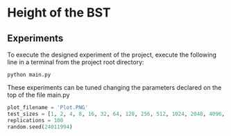 # Height of the BST

## Experiments
To execute the designed experiment of the project, execute the following line in a terminal from the project root directory:
```
python main.py
```
These experiments can be tuned changing the parameters declared on the top of the file main.py

```python
plot_filename = 'Plot.PNG'
test_sizes = [1, 2, 4, 8, 16, 32, 64, 128, 256, 512, 1024, 2048, 4096, 8192, 16384]
replications = 100
random.seed(24011994)
```
